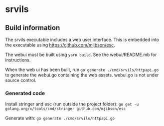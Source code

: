 # srvils

## Build information

The srvils executable includes a web user interface. This is embedded into the executable using
https://github.com/mjibson/esc.

The webui must be built using `yarn build`. See the webui/README.mb for instructions.

When the web ui has been built, run `go generate ./cmd/srvils/httpapi.go` to generate the webui.go
containing the web assets. webui.go is not under source control.

### Generated code

Install stringer and esc (run outside the project folder):
`go get -u golang.org/x/tools/cmd/stringer github.com/mjibson/esc`

Generate with: `go generate ./cmd/srvils/httpapi.go`
